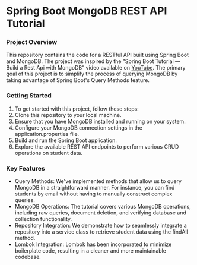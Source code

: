 # Spring Boot MongoDB REST API Tutorial
### Project Overview
This repository contains the code for a RESTful API built using Spring Boot and MongoDB. The project was inspired by the "Spring Boot Tutorial — Build a Rest Api with MongoDB" video available on [YouTube](https://www.youtube.com/watch?v=ssj0CGxv60k "YouTube"). The primary goal of this project is to simplify the process of querying MongoDB by taking advantage of Spring Boot's Query Methods feature.

### Getting Started
1. To get started with this project, follow these steps:
2. Clone this repository to your local machine.
3. Ensure that you have MongoDB installed and running on your system.
4. Configure your MongoDB connection settings in the application.properties file.
5. Build and run the Spring Boot application.
6. Explore the available REST API endpoints to perform various CRUD operations on student data.

### Key Features
- Query Methods: We've implemented methods that allow us to query MongoDB in a straightforward manner. For instance, you can find students by email without having to manually construct complex queries.
- MongoDB Operations: The tutorial covers various MongoDB operations, including raw queries, document deletion, and verifying database and collection functionality.
- Repository Integration: We demonstrate how to seamlessly integrate a repository into a service class to retrieve student data using the findAll method.
- Lombok Integration: Lombok has been incorporated to minimize boilerplate code, resulting in a cleaner and more maintainable codebase.